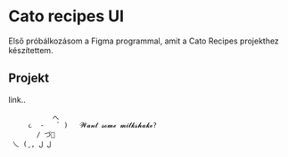 # Cato recipes UI

Első próbálkozásom a Figma programmal, amit a Cato Recipes projekthez készítettem.

## Projekt
link..

```plaintext                   
           へ
     ૮  -   ՛ )   𝓦𝓪𝓷𝓽 𝓼𝓸𝓶𝓮 𝓶𝓲𝓵𝓴𝓼𝓱𝓪𝓴𝓮?
       / づ🥛  
 乀 (ˍ, ل ل ⠀⠀⠀⠀⠀⠀⠀⠀⠀⠀⠀⠀⠀⠀⠀⠀⠀⠀⠀⠀⠀⠀
```
